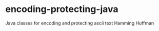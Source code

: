 encoding-protecting-java
========================

Java classes for encoding and protecting ascii text Hamming Huffman
